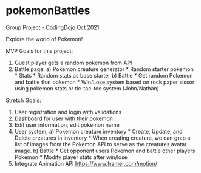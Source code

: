 # pokemonBattles
Group Project - CodingDojo Oct 2021

Explore the world of Pokemon! 

MVP Goals for this project:
1) Guest player gets a random pokemon from API
4) Battle page: 
    a) Pokemon creature generator
        * Random starter pokemon
        * Stats
        * Random stats as base starter
    b) Battle
        * Get random Pokemon and battle that pokemon 
        * Win/Lose system based on rock paper sissor using pokemon stats or tic-tac-toe system (John/Nathan)


Stretch Goals:
1) User registration and login with validations
2) Dashboard for user with their pokemon
3) Edit user information, edit pokemon name
4) User system,
    a) Pokemon creature inventory
        * Create, Update, and Delete creatures in inventory
        * When creating creature, we can grab a list of images from the Pokemon API to serve as the creatures avatar image.
    b) Battle
        * Get opponent users Pokemon and battle other players Pokemon
        * Modify player stats after win/lose
5) Integrate Animation API https://www.framer.com/motion/